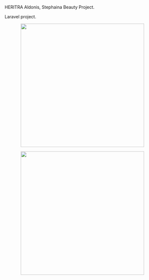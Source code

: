 <p>HERITRA Aldonis, Stephaina Beauty Project.</p>
<p>Laravel project.</p>

<p align="center"><a href="https://laravel.com" target="_blank"><img src="https://th.bing.com/th/id/OIP.49rPtb9FXdNdGxIEmPYjoQHaHa?pid=ImgDet&rs=1" width="400"></a></p>

<p align="center"><a href="https://laravel.com" target="_blank"><img src="https://raw.githubusercontent.com/laravel/art/master/logo-lockup/5%20SVG/2%20CMYK/1%20Full%20Color/laravel-logolockup-cmyk-red.svg" width="400"></a></p>
